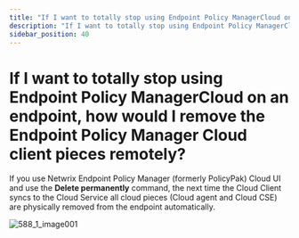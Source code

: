 ```yaml
---
title: "If I want to totally stop using Endpoint Policy ManagerCloud on an endpoint, how would I remove the Endpoint Policy Manager Cloud client pieces remotely?"
description: "If I want to totally stop using Endpoint Policy ManagerCloud on an endpoint, how would I remove the Endpoint Policy Manager Cloud client pieces remotely?"
sidebar_position: 40
---
```


# If I want to totally stop using Endpoint Policy ManagerCloud on an endpoint, how would I remove the Endpoint Policy Manager Cloud client pieces remotely?

If you use Netwrix Endpoint Policy Manager (formerly PolicyPak) Cloud UI and use the **Delete
permanently** command, the next time the Cloud Client syncs to the Cloud Service all cloud pieces
(Cloud agent and Cloud CSE) are physically removed from the endpoint automatically.

![588_1_image001](/images/endpointpolicymanager/install/cloud/588_1_image001.webp)
